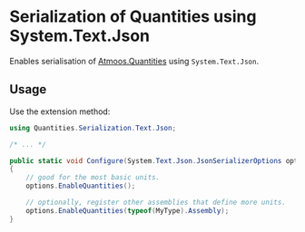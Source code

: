 # Serialization of Quantities using System.Text.Json

Enables serialisation of [Atmoos.Quantities](https://www.nuget.org/packages/Atmoos.Quantities/) using `System.Text.Json`.

## Usage

Use the extension method:

```csharp
using Quantities.Serialization.Text.Json;

/* ... */

public static void Configure(System.Text.Json.JsonSerializerOptions options)
{
    // good for the most basic units.
    options.EnableQuantities();

    // optionally, register other assemblies that define more units.
    options.EnableQuantities(typeof(MyType).Assembly);
}
```

